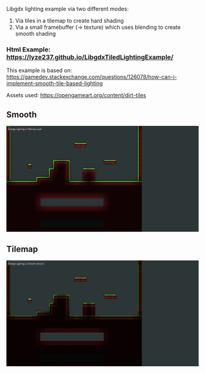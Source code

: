 Libgdx lighting example via two different modes:

1. Via tiles in a tilemap to create hard shading
2. Via a small framebuffer (-> texture) which uses blending to create smooth shading

### Html Example: https://lyze237.github.io/LibgdxTiledLightingExample/


This example is based on:
https://gamedev.stackexchange.com/questions/126078/how-can-i-implement-smooth-tile-based-lighting

Assets used: https://opengameart.org/content/dirt-tiles

## Smooth
![smooth example](docs/smooth.png)

## Tilemap
![tilemap example](docs/tilemap.png)

